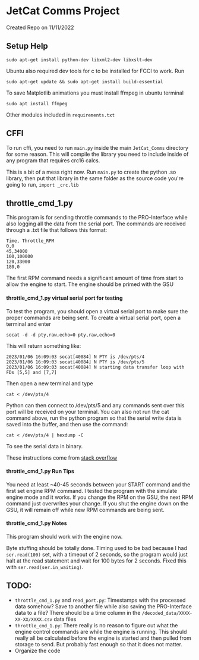 # JetCat Comms Project

Created Repo on 11/11/2022


## Setup Help

```
sudo apt-get install python-dev libxml2-dev libxslt-dev
```

Ubuntu also required dev tools for c to be installed for FCCI to work. Run
```
sudo apt-get update && sudo apt-get install build-essential
```

To save Matplotlib animations you must install ffmpeg in ubuntu terminal
```
sudo apt install ffmpeg
```
Other modules included in `requirements.txt`

## CFFI

To run cffi, you need to run `main.py` inside the main `JetCat_Comms` directory for some reason. This will compile the library you need to include inside of any program that requires crc16 calcs.

This is a bit of a mess right now. Run `main.py` to create the python .so library, then put that library in the same folder as the source code you're going to run, `import _crc.lib`

## throttle_cmd_1.py

This program is for sending throttle commands to the PRO-Interface while also logging all the data from the serial port. The commands are received through a .txt file that follows this format:
```
Time, Throttle_RPM
0,0
45,34000
100,100000
120,33000
180,0
```
The first RPM command needs a significant amount of time from start to allow the engine to start. The engine should be primed with the GSU 

#### throttle_cmd_1.py virtual serial port for testing

To test the program, you should open a virtual serial port to make sure the proper commands are being sent. To create a virtual serial port, open a terminal and enter
```
socat -d -d pty,raw,echo=0 pty,raw,echo=0
```
This will return something like:
```
2023/01/06 16:09:03 socat[40084] N PTY is /dev/pts/4
2023/01/06 16:09:03 socat[40084] N PTY is /dev/pts/5
2023/01/06 16:09:03 socat[40084] N starting data transfer loop with FDs [5,5] and [7,7]
```

Then open a new terminal and type
```
cat < /dev/pts/4
```
Python can then connect to /dev/pts/5 and any commands sent over this port will be received on your terminal. You can also not run the cat command above, run the python program so that the serial write data is saved into the buffer, and then use the command:
```
cat < /dev/pts/4 | hexdump -C
```
To see the serial data in binary.

These instructions come from [stack overflow](https://stackoverflow.com/questions/52187/virtual-serial-port-for-linux)

#### throttle_cmd_1.py Run Tips

You need at least ~40-45 seconds between your START command and the first set engine RPM command. I tested the program with the simulate engine mode and it works. If you change the RPM on the GSU, the next RPM command just overwrites your change. If you shut the engine down on the GSU, it will remain off while new RPM commands are being sent. 

#### throttle_cmd_1.py Notes

This program should work with the engine now.

Byte stuffing should be totally done. Timing used to be bad because I had `ser.read(100)` set, with a timeout of 2 seconds, so the program would just halt at the read statement and wait for 100 bytes for 2 seconds. Fixed this with `ser.read(ser.in_waiting)`.

## TODO:

- `throttle_cmd_1.py` and `read_port.py`: Timestamps with the processed data somehow? Save to another file while also saving the PRO-Interface data to a file? There should be a time column in the `/decoded_data/XXXX-XX-XX/XXXX.csv` data files
- `throttle_cmd_1.py`: There really is no reason to figure out what the engine control commands are while the engine is running. This should really all be calculated before the engine is started and then pulled from storage to send. But probably fast enough so that it does not matter.
- Organize the code